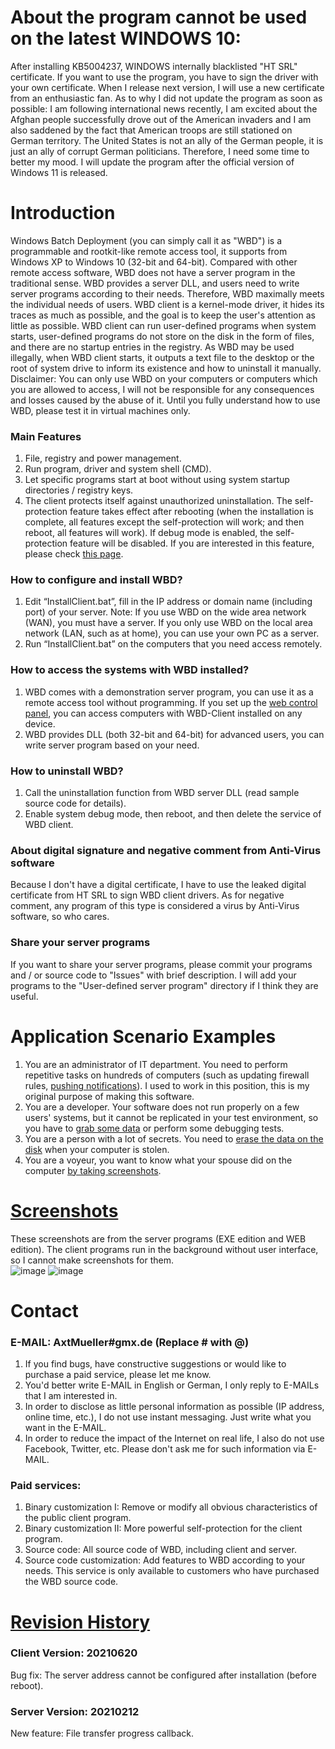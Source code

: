 # About the program cannot be used on the latest WINDOWS 10: 
After installing KB5004237, WINDOWS internally blacklisted "HT SRL" certificate. If you want to use the program, you have to sign the driver with your own certificate. When I release next version, I will use a new certificate from an enthusiastic fan. As to why I did not update the program as soon as possible: I am following international news recently, I am excited about the Afghan people successfully drove out of the American invaders and I am also saddened by the fact that American troops are still stationed on German territory. The United States is not an ally of the German people, it is just an ally of corrupt German politicians. Therefore, I need some time to better my mood. I will update the program after the official version of Windows 11 is released.

# Introduction
Windows Batch Deployment (you can simply call it as "WBD") is a programmable and rootkit-like remote access tool, it supports from Windows XP to Windows 10 (32-bit and 64-bit). Compared with other remote access software, WBD does not have a server program in the traditional sense. WBD provides a server DLL, and users need to write server programs according to their needs. Therefore, WBD maximally meets the individual needs of users. WBD client is a kernel-mode driver, it hides its traces as much as possible, and the goal is to keep the user's attention as little as possible. WBD client can run user-defined programs when system starts, user-defined programs do not store on the disk in the form of files, and there are no startup entries in the registry. As WBD may be used illegally, when WBD client starts, it outputs a text file to the desktop or the root of system drive to inform its existence and how to uninstall it manually. Disclaimer: You can only use WBD on your computers or computers which you are allowed to access, I will not be responsible for any consequences and losses caused by the abuse of it. Until you fully understand how to use WBD, please test it in virtual machines only.

### Main Features
1. File, registry and power management.
2. Run program, driver and system shell (CMD).
3. Let specific programs start at boot without using system startup directories / registry keys.
4. The client protects itself against unauthorized uninstallation. The self-protection feature takes effect after rebooting (when the installation is complete, all features except the self-protection will work; and then reboot, all features will work). If debug mode is enabled, the self-protection feature will be disabled. If you are interested in this feature, please check [this page](https://github.com/AxtMueller/Windows-Batch-Deployment/issues/1).

### How to configure and install WBD?
1. Edit “InstallClient.bat”, fill in the IP address or domain name (including port) of your server. Note: If you use WBD on the wide area network (WAN), you must have a server. If you only use WBD on the local area network (LAN, such as at home), you can use your own PC as a server.
2. Run “InstallClient.bat” on the computers that you need access remotely.

### How to access the systems with WBD installed?
1. WBD comes with a demonstration server program, you can use it as a remote access tool without programming. If you set up the [web control panel](binaries/server/web-control-panel), you can access computers with WBD-Client installed on any device.
2. WBD provides DLL (both 32-bit and 64-bit) for advanced users, you can write server program based on your need.

### How to uninstall WBD?
1. Call the uninstallation function from WBD server DLL (read sample source code for details).
2. Enable system debug mode, then reboot, and then delete the service of WBD client.

### About digital signature and negative comment from Anti-Virus software
Because I don't have a digital certificate, I have to use the leaked digital certificate from HT SRL to sign WBD client drivers. As for negative comment, any program of this type is considered a virus by Anti-Virus software, so who cares.

### Share your server programs
If you want to share your server programs, please commit your programs and / or source code to "Issues" with brief description. I will add your programs to the "User-defined server program" directory if I think they are useful.

# Application Scenario Examples
1. You are an administrator of IT department. You need to perform repetitive tasks on hundreds of computers (such as updating firewall rules, [pushing notifications](binaries/user-defined-server-program/push-message-test)). I used to work in this position, this is my original purpose of making this software.  
2. You are a developer. Your software does not run properly on a few users' systems, but it cannot be replicated in your test environment, so you have to [grab some data](binaries/user-defined-server-program/dump-kernel-memory) or perform some debugging tests.  
3. You are a person with a lot of secrets. You need to [erase the data on the disk](binaries/user-defined-server-program/erase-disk-data) when your computer is stolen.  
4. You are a voyeur, you want to know what your spouse did on the computer [by taking screenshots](binaries/user-defined-server-program/periodic-screen-capture). 

# [Screenshots](/screenshots/README.md)
These screenshots are from the server programs (EXE edition and WEB edition). The client programs run in the background without user interface, so I cannot make screenshots for them.  
![image](https://raw.githubusercontent.com/AxtMueller/Windows-Batch-Deployment/master/screenshots/1.png)
![image](https://raw.githubusercontent.com/AxtMueller/Windows-Batch-Deployment/master/screenshots/wcp1.png)

# Contact
### E-MAIL: AxtMueller#gmx.de (Replace # with @)
1. If you find bugs, have constructive suggestions or would like to purchase a paid service, please let me know.  
2. You'd better write E-MAIL in English or German, I only reply to E-MAILs that I am interested in.
3. In order to disclose as little personal information as possible (IP address, online time, etc.), I do not use instant messaging. Just write what you want in the E-MAIL.
4. In order to reduce the impact of the Internet on real life, I also do not use Facebook, Twitter, etc. Please don't ask me for such information via E-MAIL.

### Paid services:
1. Binary customization I: Remove or modify all obvious characteristics of the public client program.
2. Binary customization II: More powerful self-protection for the client program.
3. Source code: All source code of WBD, including client and server.
4. Source code customization: Add features to WBD according to your needs. This service is only available to customers who have purchased the WBD source code.

# [Revision History](/binaries/README.md#all-revision-history)
### Client Version: 20210620
Bug fix: The server address cannot be configured after installation (before reboot).  
### Server Version: 20210212
New feature: File transfer progress callback.
